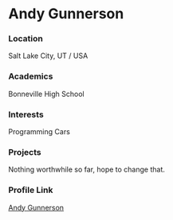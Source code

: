 # Andy Gunnerson

### Location

Salt Lake City, UT / USA

### Academics

Bonneville High School

### Interests

Programming
Cars

### Projects

Nothing worthwhile so far, hope to change that.

### Profile Link

[Andy Gunnerson](https://github.com/TheGunder)